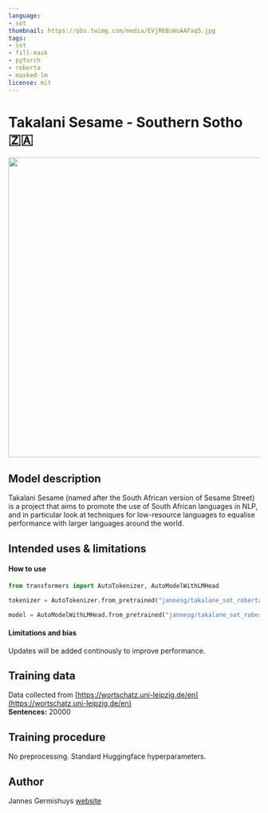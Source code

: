 ```yaml
---
language:
- sot
thumbnail: https://pbs.twimg.com/media/EVjR6BsWoAAFaq5.jpg
tags:
- sot
- fill-mask
- pytorch
- roberta
- masked-lm
license: mit
---
```


# Takalani Sesame - Southern Sotho 🇿🇦

<img src="https://pbs.twimg.com/media/EVjR6BsWoAAFaq5.jpg" width="600"/> 

## Model description

Takalani Sesame (named after the South African version of Sesame Street) is a project that aims to promote the use of South African languages in NLP, and in particular look at techniques for low-resource languages to equalise performance with larger languages around the world.

## Intended uses & limitations

#### How to use

```python
from transformers import AutoTokenizer, AutoModelWithLMHead

tokenizer = AutoTokenizer.from_pretrained("jannesg/takalane_sot_roberta")

model = AutoModelWithLMHead.from_pretrained("jannesg/takalane_sot_roberta")
```

#### Limitations and bias

Updates will be added continously to improve performance. 

## Training data

Data collected from [https://wortschatz.uni-leipzig.de/en](https://wortschatz.uni-leipzig.de/en) <br/>
**Sentences:** 20000

## Training procedure

No preprocessing. Standard Huggingface hyperparameters. 

## Author

Jannes Germishuys [website](http://jannesgg.github.io)
